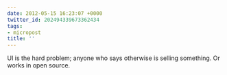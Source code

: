 ```yaml
---
date: 2012-05-15 16:23:07 +0000
twitter_id: 202494339673362434
tags:
- micropost
title: ''
---
```


UI is the hard problem; anyone who says otherwise is selling something. Or works in open source.
